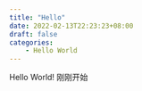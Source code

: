 ```yaml
---
title: "Hello"
date: 2022-02-13T22:23:23+08:00
draft: false
categories:
    - Hello World
---
```


Hello World! 刚刚开始

